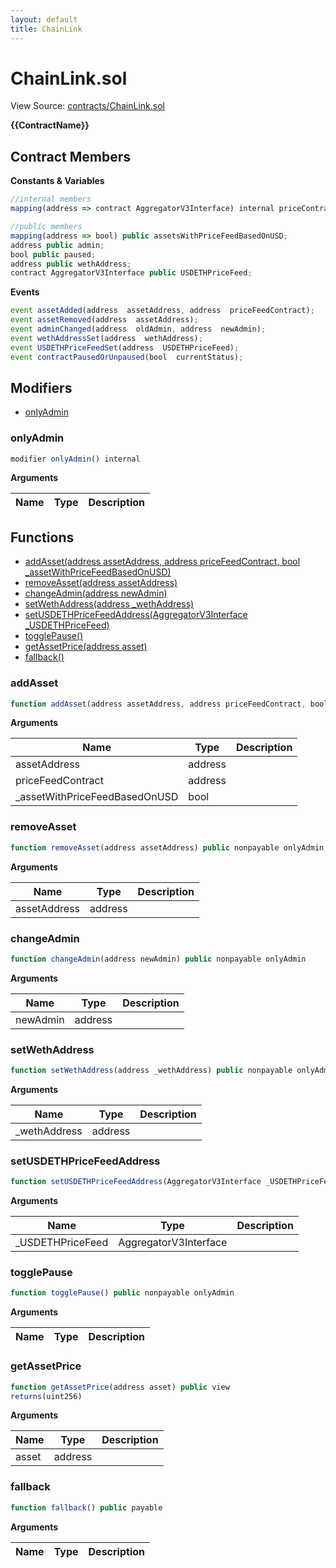 ```yaml
---
layout: default
title: ChainLink
---
```


# ChainLink.sol

View Source: [contracts/ChainLink.sol](../contracts/ChainLink.sol)

**{{ContractName}}**

## Contract Members
**Constants & Variables**

```js
//internal members
mapping(address => contract AggregatorV3Interface) internal priceContractMapping;

//public members
mapping(address => bool) public assetsWithPriceFeedBasedOnUSD;
address public admin;
bool public paused;
address public wethAddress;
contract AggregatorV3Interface public USDETHPriceFeed;

```

**Events**

```js
event assetAdded(address  assetAddress, address  priceFeedContract);
event assetRemoved(address  assetAddress);
event adminChanged(address  oldAdmin, address  newAdmin);
event wethAddressSet(address  wethAddress);
event USDETHPriceFeedSet(address  USDETHPriceFeed);
event contractPausedOrUnpaused(bool  currentStatus);
```

## Modifiers

- [onlyAdmin](#onlyadmin)

### onlyAdmin

```js
modifier onlyAdmin() internal
```

**Arguments**

| Name        | Type           | Description  |
| ------------- |------------- | -----|

## Functions

- [addAsset(address assetAddress, address priceFeedContract, bool _assetWithPriceFeedBasedOnUSD)](#addasset)
- [removeAsset(address assetAddress)](#removeasset)
- [changeAdmin(address newAdmin)](#changeadmin)
- [setWethAddress(address _wethAddress)](#setwethaddress)
- [setUSDETHPriceFeedAddress(AggregatorV3Interface _USDETHPriceFeed)](#setusdethpricefeedaddress)
- [togglePause()](#togglepause)
- [getAssetPrice(address asset)](#getassetprice)
- [fallback()](#fallback)

### addAsset

```js
function addAsset(address assetAddress, address priceFeedContract, bool _assetWithPriceFeedBasedOnUSD) public nonpayable onlyAdmin 
```

**Arguments**

| Name        | Type           | Description  |
| ------------- |------------- | -----|
| assetAddress | address |  | 
| priceFeedContract | address |  | 
| _assetWithPriceFeedBasedOnUSD | bool |  | 

### removeAsset

```js
function removeAsset(address assetAddress) public nonpayable onlyAdmin 
```

**Arguments**

| Name        | Type           | Description  |
| ------------- |------------- | -----|
| assetAddress | address |  | 

### changeAdmin

```js
function changeAdmin(address newAdmin) public nonpayable onlyAdmin 
```

**Arguments**

| Name        | Type           | Description  |
| ------------- |------------- | -----|
| newAdmin | address |  | 

### setWethAddress

```js
function setWethAddress(address _wethAddress) public nonpayable onlyAdmin 
```

**Arguments**

| Name        | Type           | Description  |
| ------------- |------------- | -----|
| _wethAddress | address |  | 

### setUSDETHPriceFeedAddress

```js
function setUSDETHPriceFeedAddress(AggregatorV3Interface _USDETHPriceFeed) public nonpayable onlyAdmin 
```

**Arguments**

| Name        | Type           | Description  |
| ------------- |------------- | -----|
| _USDETHPriceFeed | AggregatorV3Interface |  | 

### togglePause

```js
function togglePause() public nonpayable onlyAdmin 
```

**Arguments**

| Name        | Type           | Description  |
| ------------- |------------- | -----|

### getAssetPrice

```js
function getAssetPrice(address asset) public view
returns(uint256)
```

**Arguments**

| Name        | Type           | Description  |
| ------------- |------------- | -----|
| asset | address |  | 

### fallback

```js
function fallback() public payable
```

**Arguments**

| Name        | Type           | Description  |
| ------------- |------------- | -----|

